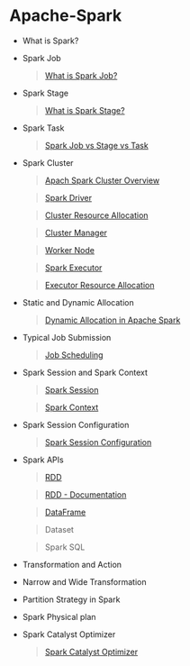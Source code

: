 # Apache-Spark

- What is Spark?
- Spark Job
  > [What is Spark Job?](https://sparkbyexamples.com/spark/what-is-spark-job/)
- Spark Stage
  > [What is Spark Stage?](https://sparkbyexamples.com/spark/what-is-spark-stage/#:~:text=In%20the%20context%20of%20Apache,importance%20with%20a%20detailed%20example)
- Spark Task
  > [Spark Job vs Stage vs Task](https://pratikbarjatya.medium.com/demystifying-spark-jobs-stages-and-tasks-a-simplified-guide-f35da5ab4aa6)
- Spark Cluster
  > [Apach Spark Cluster Overview](https://spark.apache.org/docs/latest/cluster-overview.html)
  
  > [Spark Driver](https://docs.aws.amazon.com/prescriptive-guidance/latest/tuning-aws-glue-for-apache-spark/key-topics-apache-spark.html#spark-architecture)
  
  > [Cluster Resource Allocation](https://spark.apache.org/docs/latest/job-scheduling.html#dynamic-resource-allocation)
  
  > [Cluster Manager](https://data-flair.training/blogs/apache-spark-cluster-managers-tutorial/)
  
  > [Worker Node](https://www.linkedin.com/pulse/cluster-architecture-apache-spark-nishant-kumar-xzsbe/)

  > [Spark Executor](https://sparkbyexamples.com/spark/what-is-spark-executor/)
  
  > [Executor Resource Allocation](https://sparkbyexamples.com/spark/spark-tune-executor-number-cores-and-memory/)
- Static and Dynamic Allocation
  > [Dynamic Allocation in Apache Spark](https://community.cloudera.com/t5/Community-Articles/Dynamic-Allocation-in-Apache-Spark/ta-p/368095)
- Typical Job Submission
  > [Job Scheduling](https://spark.apache.org/docs/latest/job-scheduling.html#:~:text=By%20default%2C%20Spark's%20scheduler%20runs,second%20job%20gets%20priority%2C%20etc.)
- Spark Session and Spark Context
  > [Spark Session](https://spark.apache.org/docs/latest/sql-getting-started.html#starting-point-sparksession)
  
  > [Spark Context](https://sparkbyexamples.com/pyspark/pyspark-sparkcontext-explained/)
- Spark Session Configuration
  > [Spark Session Configuration](https://sparkbyexamples.com/pyspark/spark-session-configuration-in-pyspark/)
- Spark APIs
  > [RDD](https://spark.apache.org/docs/latest/rdd-programming-guide.html)
  
  > [RDD - Documentation](https://docs.aws.amazon.com/prescriptive-guidance/latest/tuning-aws-glue-for-apache-spark/key-topics-apache-spark.html#rdd)
  
  > [DataFrame](https://spark.apache.org/docs/latest/api/python/reference/pyspark.sql/dataframe.html)
  
  > Dataset
  
  > Spark SQL
- Transformation and Action
- Narrow and Wide Transformation
- Partition Strategy in Spark
- Spark Physical plan
- Spark Catalyst Optimizer
  > [Spark Catalyst Optimizer](https://medium.com/@ashwin_kumar_/spark-catalyst-optimizer-7f44d893a282)
